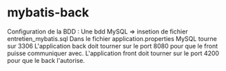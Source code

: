 # mybatis-back
Configuration de la BDD :
Une bdd MySQL => insetion de fichier entretien_mybatis.sql
Dans le fichier application.properties MySQL tourne sur 3306
L'application back doit tourner sur le port 8080 pour que le front puisse communiquer avec.
L'application front doit tourner sur le port 4200 pour que le back l'autorise.
